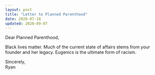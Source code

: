 ```yaml
---
layout: post
title: "Letter to Planned Parenthood"
date: 2020-07-18
updated: 2020-09-07
---
```


Dear Planned Parenthood,

Black lives matter. Much of the current state of affairs stems from your founder and her legacy. Eugenics is the ultimate form of racism.

Sincerely,<br>
Ryan
